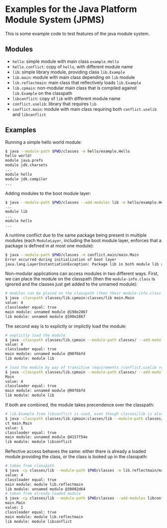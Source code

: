 # Examples for the Java Platform Module System (JPMS)

This is some example code to test features of the java module system.

## Modules

* `hello`: simple module with main class `example.Hello`
* `hello.conflict`: copy of `hello`, with different module name
* `lib`: simple library module, providing class `lib.Example`
* `lib.main`: module with main class depending on `lib` module
* `lib.reflectmain`: main class that reflectively loads `lib.Example`
* `lib.cpmain`: non-modular main class that is compiled against `lib.Example` on the classpath
* `libconflict`: copy of `lib` with different module name
* `conflict.uselib`: library that requires `lib`
* `conflict.main`: module with main class requiring both `conflict.uselib` and `libconflict`

## Examples

Running a simple hello world module:

``` sh
$ java --module-path $PWD/classes -m hello/example.Hello
hello world!
module java.prefs
module jdk.charsets
...
module hello
module jdk.compiler
...
```

Adding modules to the boot module layer:

```sh
$ java --module-path $PWD/classes --add-modules lib -m hello/example.Hello 
...
module lib
...
module hello
...
```

A runtime conflict due to the same package being present in multiple modules
(each `ModuleLayer`, including the boot module layer, enforces that a package is defined in at most one module):

```sh
$ java --module-path $PWD/classes -m conflict.main/main.Main
Error occurred during initialization of boot layer
java.lang.LayerInstantiationException: Package lib in both module lib and module libconflict
```

Non-modular applications can access modules in two different ways.
First, we can place the module on the classpath (then the `module-info.class` is ignored and the classes just get added to the unnamed module):

```sh
# modules can be placed on the classpath (then their module-info.class is ignored)
$ java -classpath classes/lib.cpmain:classes/lib main.Main
value: 4
classloader equal: true
main module: unnamed module @198e2867
lib module: unnamed module @198e2867
```

The second way is to explictly or implictly load the module:

```sh
# explictly load the module
$ java -classpath classes/lib.cpmain --module-path classes/ --add-modules lib main.Main
value: 4
classloader equal: true
main module: unnamed module @90f6bfd
lib module: module lib

# load the module by way of transitive requirements (conflict.uselib requires lib)
$ java -classpath classes/lib.cpmain --module-path classes/ --add-modules conflict.uselib main.
Main
value: 4
classloader equal: true
main module: unnamed module @90f6bfd
lib module: module lib
```

If both are combined, the module takes precendence over the classpath:

```sh
# lib.Example from libconflict is used, even though classes/lib is also on the classpath
$ java -classpath classes/lib.cpmain:classes/lib --module-path classes/ --add-modules libconfli
ct main.Main
value: 1
classloader equal: true
main module: unnamed module @4157f54e
lib module: module libconflict
```

Reflective access behaves the same: either there is already a loaded module providing the class, or the class is looked up in the classpath:

```sh
# taken from classpath
$ java -cp classes/lib --module-path $PWD/classes -m lib.reflectmain/main.Main
value: 4
classloader equal: true
main module: module lib.reflectmain
lib module: unnamed module @38082d64
# taken from already-loaded module
$ java -cp classes/lib --module-path $PWD/classes --add-modules libconflict -m lib.reflectmain/
main.Main
value: 1
classloader equal: true
main module: module lib.reflectmain
lib module: module libconflict
```
